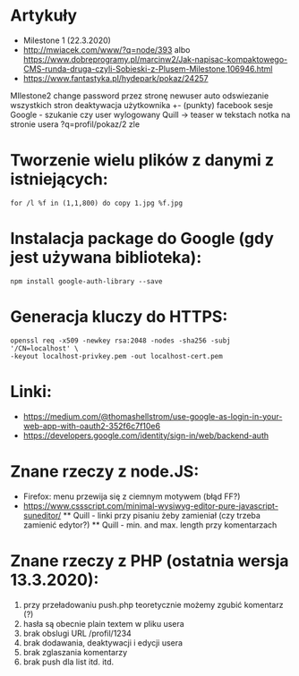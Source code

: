 # Artykuły
* Milestone 1 (22.3.2020)
* http://mwiacek.com/www/?q=node/393 albo https://www.dobreprogramy.pl/marcinw2/Jak-napisac-kompaktowego-CMS-runda-druga-czyli-Sobieski-z-Plusem-Milestone,106946.html
* https://www.fantastyka.pl/hydepark/pokaz/24257

MIlestone2
change password przez stronę newuser
auto odswiezanie wszystkich stron
deaktywacja użytkownika
+- (punkty)
facebook
sesje Google - szukanie czy user wylogowany
Quill ->
teaser w tekstach
notka na stronie usera
?q=profil/pokaz/2 zle

# Tworzenie wielu plików z danymi z istniejących:

```
for /l %f in (1,1,800) do copy 1.jpg %f.jpg
```

# Instalacja package do Google (gdy jest używana biblioteka):

```
npm install google-auth-library --save
```

# Generacja kluczy do HTTPS:

```
openssl req -x509 -newkey rsa:2048 -nodes -sha256 -subj '/CN=localhost' \
-keyout localhost-privkey.pem -out localhost-cert.pem
```

# Linki:
* https://medium.com/@thomashellstrom/use-google-as-login-in-your-web-app-with-oauth2-352f6c7f10e6
* https://developers.google.com/identity/sign-in/web/backend-auth

# Znane rzeczy z node.JS:
* Firefox: menu przewija się z ciemnym motywem (błąd FF?)
* https://www.cssscript.com/minimal-wysiwyg-editor-pure-javascript-suneditor/
** Quill - linki przy pisaniu żeby zamieniał (czy trzeba zamienić edytor?)
** Quill - min. and max. length przy komentarzach

# Znane rzeczy z PHP (ostatnia wersja 13.3.2020):
1. przy przeładowaniu push.php teoretycznie możemy zgubić komentarz (?)
2. hasła są obecnie plain textem w pliku usera
3. brak obslugi URL /profil/1234
4. brak dodawania, deaktywacji i edycji usera
5. brak zglaszania komentarzy
6. brak push dla list
itd. itd.
